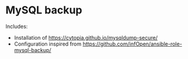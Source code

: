 MySQL backup
============

Includes:

* Installation of https://cytopia.github.io/mysqldump-secure/
* Configuration inspired from https://github.com/infOpen/ansible-role-mysql-backup/
